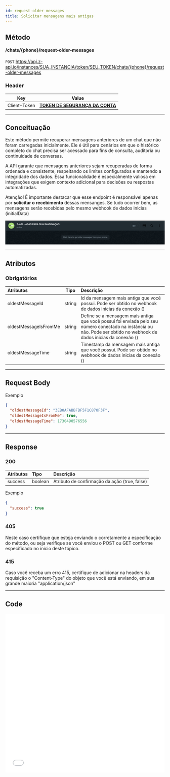 ```yaml
---
id: request-older-messages
title: Solicitar mensagens mais antigas
---
```


## Método

#### /chats/{phone}/request-older-messages

`POST` https://api.z-api.io/instances/SUA_INSTANCIA/token/SEU_TOKEN/chats/{phone}/request-older-messages

### Header

|      Key       |            Value            |
| :------------: |     :-----------------:     |
|  Client-Token  | **[TOKEN DE SEGURANÇA DA CONTA](../security/client-token)** |
---

## Conceituação

Este método permite recuperar mensagens anteriores de um chat que não foram carregadas inicialmente. Ele é útil para cenários em que o histórico completo do chat precisa ser acessado para fins de consulta, auditoria ou continuidade de conversas.

A API garante que mensagens anteriores sejam recuperadas de forma ordenada e consistente, respeitando os limites configurados e mantendo a integridade dos dados. Essa funcionalidade é especialmente valiosa em integrações que exigem contexto adicional para decisões ou respostas automatizadas.

Atenção! É importante destacar que esse endpoint é responsável apenas por **solicitar o recebimento** dessas mensanges. Se tudo ocorrer bem, as mensagens serão recebidas pelo mesmo webhook de dados inicias (initialData)

![img](../../img/request-older-messages-chat.png)

---

## Atributos

### Obrigatórios

| Atributos | Tipo | Descrição |
| :-- | :-: | :-- |
| oldestMessageId | string | Id da mensagem mais antiga que você possui. Pode ser obtido no webhook de dados inicias da conexão () |
| oldestMessageIsFromMe | string | Define se a mensagem mais antiga que você possui foi enviada pelo seu número conectado na instância ou não. Pode ser obtido no webhook de dados inicias da conexão () |
| oldestMessageTime | string | Timestamp da mensagem mais antiga que você possui. Pode ser obtido no webhook de dados inicias da conexão () |

---

## Request Body

Exemplo

```json
{
  "oldestMessageId": "3EB0AFABBFBF5F1C870F3F",
  "oldestMessageIsFromMe": true,
  "oldestMessageTime": 1730490576556
}
```

---

## Response

### 200

| Atributos | Tipo    | Descrição                       |
| :-------- | :------ | :------------------------------ |
| success   | boolean | Atributo de confirmação da ação (true, false) |

Exemplo

```json
{
  "success": true
}
```

### 405

Neste caso certifique que esteja enviando o corretamente a especificação do método, ou seja verifique se você enviou o POST ou GET conforme especificado no inicio deste tópico.

### 415

Caso você receba um erro 415, certifique de adicionar na headers da requisição o "Content-Type" do objeto que você está enviando, em sua grande maioria "application/json"

---

## Code

<iframe src="//api.apiembed.com/?source=https://raw.githubusercontent.com/Z-API/z-api-docs/main/json-examples/archive-chat.json&targets=all" frameborder="0" scrolling="no" width="100%" height="500px" seamless></iframe>
